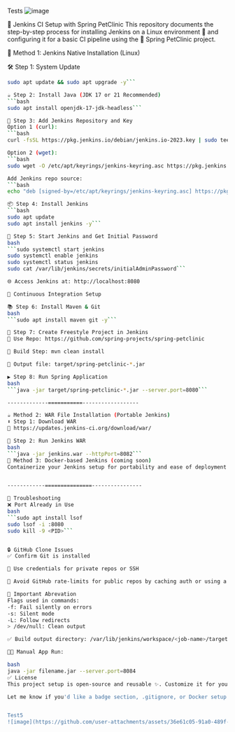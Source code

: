 Tests 
![image](https://github.com/user-attachments/assets/4f7fb827-e68f-421a-bb55-48af7b2e4e95)


🚀 Jenkins CI Setup with Spring PetClinic
This repository documents the step-by-step process for installing Jenkins on a Linux environment 🐧 and configuring it for a basic CI pipeline using the 🌸 Spring PetClinic project.

🔧 Method 1: Jenkins Native Installation (Linux)

🛠 Step 1: System Update
```bash
sudo apt update && sudo apt upgrade -y```

☕ Step 2: Install Java (JDK 17 or 21 Recommended)
```bash
sudo apt install openjdk-17-jdk-headless```

🔐 Step 3: Add Jenkins Repository and Key
Option 1 (curl):
```bash
curl -fsSL https://pkg.jenkins.io/debian/jenkins.io-2023.key | sudo tee /usr/share/keyrings/jenkins-keyring.asc > /dev/null```

Option 2 (wget):
```bash
sudo wget -O /etc/apt/keyrings/jenkins-keyring.asc https://pkg.jenkins.io/debian-stable/jenkins.io-2023.key```

Add Jenkins repo source:
```bash
echo "deb [signed-by=/etc/apt/keyrings/jenkins-keyring.asc] https://pkg.jenkins.io/debian-stable binary/" | sudo tee /etc/apt/sources.list.d/jenkins.list > /dev/null```

📦 Step 4: Install Jenkins
```bash
sudo apt update
sudo apt install jenkins -y```

🚦 Step 5: Start Jenkins and Get Initial Password
bash
```sudo systemctl start jenkins
sudo systemctl enable jenkins
sudo systemctl status jenkins
sudo cat /var/lib/jenkins/secrets/initialAdminPassword```

🌐 Access Jenkins at: http://localhost:8080

🔁 Continuous Integration Setup

📚 Step 6: Install Maven & Git
bash
```sudo apt install maven git -y```

📂 Step 7: Create Freestyle Project in Jenkins
🔗 Use Repo: https://github.com/spring-projects/spring-petclinic

🧪 Build Step: mvn clean install

📁 Output file: target/spring-petclinic-*.jar

▶️ Step 8: Run Spring Application
bash
```java -jar target/spring-petclinic-*.jar --server.port=8080```

-------------===========------------------

☕ Method 2: WAR File Installation (Portable Jenkins)
⬇️ Step 1: Download WAR
🔗 https://updates.jenkins-ci.org/download/war/

🚀 Step 2: Run Jenkins WAR
bash
```java -jar jenkins.war --httpPort=8082```
🐳 Method 3: Docker-based Jenkins (coming soon)
Containerize your Jenkins setup for portability and ease of deployment 🐋


------------===============----------------

🧰 Troubleshooting
❌ Port Already in Use
bash
```sudo apt install lsof
sudo lsof -i :8080
sudo kill -9 <PID>```


🔒 GitHub Clone Issues
✅ Confirm Git is installed

🔐 Use credentials for private repos or SSH

🚫 Avoid GitHub rate-limits for public repos by caching auth or using a token

📌 Important Abrevation
Flags used in commands:
-f: Fail silently on errors
-s: Silent mode
-L: Follow redirects
> /dev/null: Clean output

✅ Build output directory: /var/lib/jenkins/workspace/<job-name>/target/

🧑‍💻 Manual App Run:

bash
java -jar filename.jar --server.port=8084
✅ License
This project setup is open-source and reusable ✨. Customize it for your own CI/CD experiments and happy building! 🏗️

Let me know if you'd like a badge section, .gitignore, or Docker setup next 🐳💡


Test5
![image](https://github.com/user-attachments/assets/36e61c05-91a0-489f-add1-299784006ea9)

